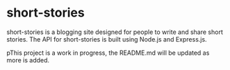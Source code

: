# short-stories
short-stories is a blogging site designed for people to write and share short stories. The API for short-stories is built using Node.js and Express.js.

pThis project is a work in progress, the README.md will be updated as more is added.


